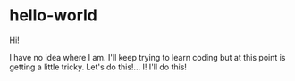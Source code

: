 # hello-world

Hi!

I have no idea where I am. I'll keep trying to learn coding but at this point is getting a little tricky.
Let's do this!... I! I'll do this!
